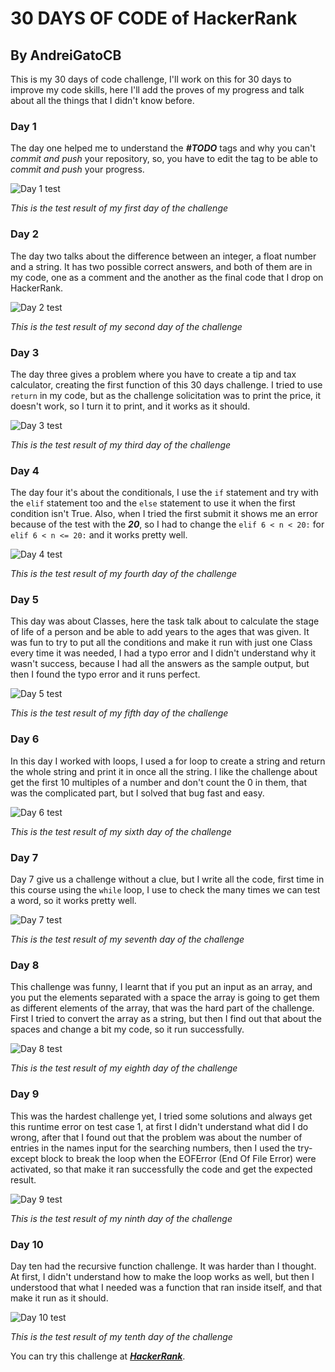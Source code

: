 # 30 DAYS OF CODE of HackerRank
## By AndreiGatoCB

This is my 30 days of code challenge, I'll work on this for 30 days to improve my code skills, here I'll add the proves 
of my progress and talk about all the things that I didn't know before.

### Day 1
The day one helped me to understand the _**#TODO**_ tags and why you can't _commit and push_ your repository, so, you
have to edit the tag to be able to _commit and push_ your progress.

![Day 1 test](imgs/test_day_1.PNG)

_This is the test result of my first day of the challenge_

### Day 2
The day two talks about the difference between an integer, a float number and a string. It has two possible correct
answers, and both of them are in my code, one as a comment and the another as the final code that I drop on HackerRank.

![Day 2 test](imgs/test_day_2.PNG)

_This is the test result of my second day of the challenge_

### Day 3
The day three gives a problem where you have to create a tip and tax calculator, creating the first function of this 30 
days challenge. I tried to use ``return`` in my code, but as the challenge solicitation was to print the price, it 
doesn't work, so I turn it to print, and it works as it should.

![Day 3 test](imgs/test_day_3.PNG)

_This is the test result of my third day of the challenge_

### Day 4
The day four it's about the conditionals, I use the ``if`` statement and try with the ``elif`` statement too and the 
``else`` statement to use it when the first condition isn't True. Also, when I tried the first submit it shows me an 
error because of the test with the _**20**_, so I had to change the ``elif 6 < n < 20:`` for ``elif 6 < n <= 20:`` and 
it works pretty well.

![Day 4 test](imgs/test_day_4.PNG)

_This is the test result of my fourth day of the challenge_

### Day 5
This day was about Classes, here the task talk about to calculate the stage of life of a person and be able to add years
to the ages that was given. It was fun to try to put all the conditions and make it run with just one Class every time 
it was needed, I had a typo error and I didn't understand why it wasn't success, because I had all the answers as the 
sample output, but then I found the typo error and it runs perfect.

![Day 5 test](imgs/test_day_5.PNG)

_This is the test result of my fifth day of the challenge_

### Day 6
In this day I worked with loops, I used a for loop to create a string and return the whole string and print it in once 
all the string. I like the challenge about get the first 10 multiples of a number and don't count the 0 in them, that 
was the complicated part, but I solved that bug fast and easy.

![Day 6 test](imgs/test_day_6.PNG)

_This is the test result of my sixth day of the challenge_

### Day 7
Day 7 give us a challenge without a clue, but I write all the code, first time in this course using the ``while`` loop, 
I use to check the many times we can test a word, so it works pretty well.

![Day 7 test](imgs/test_day_7.PNG)

_This is the test result of my seventh day of the challenge_

### Day 8
This challenge was funny, I learnt that if you put an input as an array, and you put the elements separated with a space
the array is going to get them as different elements of the array, that was the hard part of the challenge. First I 
tried to convert the array as a string, but then I find out that about the spaces and change a bit my code, so it run 
successfully.


![Day 8 test](imgs/test_day_8.PNG)

_This is the test result of my eighth day of the challenge_

### Day 9
This was the hardest challenge yet, I tried some solutions and always get this runtime error on test case 1, at first I 
didn't understand what did I do wrong, after that I found out that the problem was about the number of entries in the
names input for the searching numbers, then I used the try-except block to break the loop when the EOFError (End Of 
File Error) were activated, so that make it ran successfully the code and get the expected result.

![Day 9 test](imgs/test_day_9.PNG)

_This is the test result of my ninth day of the challenge_

### Day 10
Day ten had the recursive function challenge. It was harder than I thought. At first, I didn't understand how to make 
the loop works as well, but then I understood that what I needed was a function that ran inside itself, and that make it
run as it should.

![Day 10 test](imgs/test_day_10.PNG)

_This is the test result of my tenth day of the challenge_

You can try this challenge at [_**HackerRank**_](https://www.hackerrank.com/domains/tutorials/30-days-of-code).
